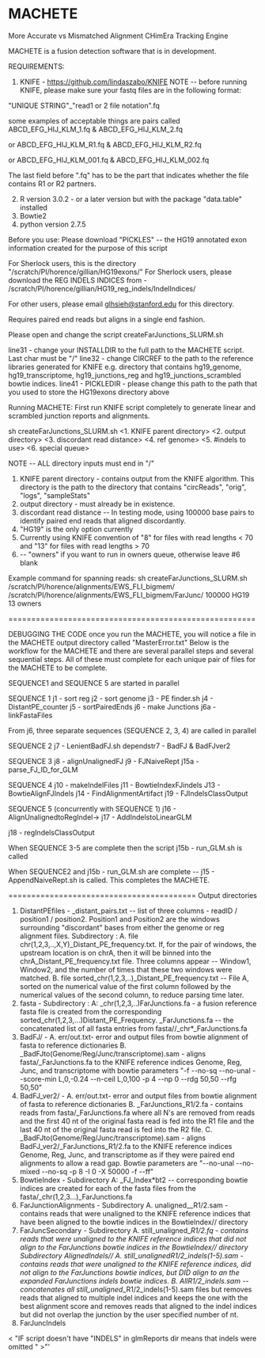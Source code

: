 # MACHETE
More Accurate vs Mismatched Alignment CHimEra Tracking Engine

MACHETE is a fusion detection software that is in development.

REQUIREMENTS: 

1. KNIFE - https://github.com/lindaszabo/KNIFE
   NOTE --  before running KNIFE, please make sure your fastq files are in the following format:

"UNIQUE STRING"_"read1 or 2 file notation".fq

some examples of acceptable things are pairs called ABCD_EFG_HIJ_KLM_1.fq & ABCD_EFG_HIJ_KLM_2.fq 

or  ABCD_EFG_HIJ_KLM_R1.fq & ABCD_EFG_HIJ_KLM_R2.fq 

or  ABCD_EFG_HIJ_KLM_001.fq & ABCD_EFG_HIJ_KLM_002.fq 

The last field  before ".fq" has to be the part that indicates whether the file contains R1 or R2 partners.

2. R version 3.0.2 - or a later version but with the package "data.table" installed
3. Bowtie2 
4. python version 2.7.5

Before you use:
Please download "PICKLES" -- the HG19 annotated exon information created for the purpose of this script

For Sherlock users, this is the directory "/scratch/PI/horence/gillian/HG19exons/"
For Sherlock users, please download the REG INDELS INDICES from - /scratch/PI/horence/gillian/HG19_reg_indels/IndelIndices/

For other users, please email glhsieh@stanford.edu for this directory.

Requires paired end reads but aligns in a single end fashion.


Please open and change the script createFarJunctions_SLURM.sh

line31 - change your INSTALLDIR to the full path to the MACHETE script.  Last char must be "/"
line32 - change CIRCREF to the path to the reference libraries generated for KNIFE e.g. directory that contains hg19_genome, hg19_transcriptome, hg19_junctions_reg and hg19_junctions_scrambled bowtie indices.
line41 - PICKLEDIR - please change this path to the path that you used to store the HG19exons directory above

Running MACHETE:
First run KNIFE script completely to generate linear and scrambled junction reports and alignments.

sh createFarJunctions_SLURM.sh <1. KNIFE parent directory> <2. output directory> <3. discordant read distance> <4. ref genome> <5. #indels to use> <6. special queue> 

NOTE -- ALL directory inputs must end in "/"

1. KNIFE parent directory - contains output from the KNIFE algorithm.  This directory is the path to the directory that contains "circReads", "orig", "logs", "sampleStats"
2. output directory - must already be in existence.
3. discordant read distance -- In testing mode, using 100000 base pairs to identify paired end reads that aligned discordantly.  
4. "HG19" is the only option currently
5. Currently using KNIFE convention of "8" for files with read lengths < 70 and "13" for files with read lengths > 70
6. <optional for sherlock use> -- "owners" if you want to run in owners queue, otherwise leave #6 blank


Example command for spanning reads:
sh createFarJunctions_SLURM.sh /scratch/PI/horence/alignments/EWS_FLI_bigmem/ /scratch/PI/horence/alignments/EWS_FLI_bigmem/FarJunc/ 100000 HG19 13 owners 


======================================================

DEBUGGING THE CODE
once you run the MACHETE, you will notice a file in the MACHETE output directory called "MasterError.txt"
Below is the workflow for the MACHETE and there are several parallel steps and several sequential steps.  All of these must complete for each unique pair of files for the MACHETE to be complete.


SEQUENCE1 and SEQUENCE 5 are started in parallel


SEQUENCE 1 
j1 - sort reg
j2 - sort genome
j3 - PE finder.sh
j4 - DistantPE_counter
j5 - sortPairedEnds
j6 - make Junctions
j6a - linkFastaFiles

From j6, three separate sequences (SEQUENCE 2, 3, 4) are called in parallel

SEQUENCE 2
j7 - LenientBadFJ.sh
dependstr7 - BadFJ & BadFJver2


SEQUENCE 3
j8 - alignUnalignedFJ
j9 - FJNaiveRept
j15a - parse_FJ_ID_for_GLM


SEQUENCE 4
j10 - makeIndelFiles
j11 - BowtieIndexFJindels
J13 - BowtieAlignFJIndels
j14 - FindAlignmentArtifact
j19 - FJIndelsClassOutput


SEQUENCE 5 (concurrently with SEQUENCE 1)
j16 - AlignUnalignedtoRegIndel-> j17 - AddIndelstoLinearGLM

j18 - regIndelsClassOutput


When SEQUENCE 3-5 are complete then the script j15b - run_GLM.sh is called


When SEQUENCE2 and j15b - run_GLM.sh are complete -- j15 - AppendNaiveRept.sh is called. This completes the MACHETE.  

=========================================
Output directories

1. DistantPEfiles - 
<STEM>_distant_pairs.txt -- list of three columns - readID / position1 / position2.  Position1 and Position2 are the windows surrounding "discordant" bases from either the genome or reg alignment files.
    Subdirectory <STEM>:
    A. file chr(1,2,3,..,X,Y)_Distant_PE_frequency.txt.  If, for the pair of windows, the upstream location is on chrA, then it will be binned into the chrA_Distant_PE_frequency.txt file.  Three columns appear -- Window1, Window2, and the number of times that these two windows were matched. 
    B. file sorted_chr(1,2,3,..)_Distant_PE_frequency.txt -- File A, sorted on the numerical value of the first column followed by the numerical values of the second column, to reduce parsing time later.
2. fasta -
    Subdirectory <STEM>:
    A: <STEM>_chr(1,2,3,..)FarJunctions.fa - a fusion reference fasta file is created from the corresponding sorted_chr(1,2,3,...)Distant_PE_Frequency. 
    <STEM>_FarJunctions.fa -- the concatenated list of all fasta entries from fasta/<STEM>/<STEM>_chr*_FarJunctions.fa
3. BadFJ/<STEM> -
    A. err/out.txt- error and output files from bowtie alignment of fasta to reference dictionaries
    B. <STEM>_BadFJto(Genome/Reg/Junc/transcriptome).sam - aligns fasta/<STEM>_FarJunctions.fa to the KNIFE reference indices Genome, Reg, Junc, and transcriptome with bowtie parameters "-f --no-sq --no-unal --score-min L,0,-0.24 --n-ceil L,0,100 -p 4 --np 0 --rdg 50,50 --rfg 50,50"
4. BadFJ_ver2/<STEM> - 
    A. err/out.txt- error and output files from bowtie alignment of fasta to reference dictionaries
    B. <STEM>_FarJunctions_R1/2.fa - contains reads from fasta/<STEM>_FarJunctions.fa where all N's are removed from reads and the first 40 nt of the original fasta read is fed into the R1 file and the last 40 nt of the original fasta read is fed into the R2 file. 
    C. <STEM>_BadFJto(Genome/Reg/Junc/transcriptome).sam - aligns BadFJ_ver2/<STEM>_FarJunctions_R1/2.fa to the KNIFE reference indices Genome, Reg, Junc, and transcriptome as if they were paired end alignments to allow a read gap.  Bowtie parameters are "--no-unal --no-mixed --no-sq -p 8 -I 0 -X 50000 -f --ff" 
5. BowtieIndex - 
    Subdirectory <STEM>
    A: <STEM>_FJ_Index*bt2 -- corresponding bowtie indices are created for each of the fasta files from the fasta/<STEM>_chr(1,2,3...)_FarJunctions.fa
6. FarJunctionAlignments - 
    Subdirectory <STEM>
    A. unaligned_<STEM>_R1/2.sam - contains reads that were unaligned to the KNIFE reference indices that have been aligned to the bowtie indices in the BowtieIndex/<STEM>/ directory
7. FarJuncSecondary - 
    Subdirectory <STEM>
    A. still_unaligned_<STEM>_R1/2.fq - contains reads that were unaligned to the KNIFE reference indices that did not align to the FarJunctions bowtie indices in the BowtieIndex/<STEM>/ directory
    Subdirectory AlignedIndels/<STEM>/
    A. still_unaligned_<STEM>_R1/2_indels(1-5).sam - contains reads that were unaligned to the KNIFE reference indices, did not align to the FarJunctions bowtie indices, but DID align to an the expanded FarJunctions indels bowtie indices.
    B. All_<STEM>_R1/2_indels.sam -- concatenates all still_unaligned_<STEM>_R1/2_indels(1-5).sam files but removes reads that aligned to multiple indel indices and keeps the one with the best alignment score and removes reads that aligned to the indel indices but did not overlap the junction by the user specified number of nt.
8. FarJuncIndels

< "IF script doesn't have "INDELS" in glmReports dir means that indels were omitted " >"'




